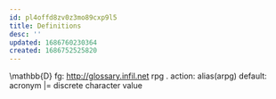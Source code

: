 ```yaml
---
id: pl4offd8zv0z3mo89cxp9l5
title: Definitions
desc: ''
updated: 1686760230364
created: 1686752525820
---
```


\mathbb{D}
fg: http://glossary.infil.net
rpg
  . action: alias(arpg)
    default: acronym |= discrete character value